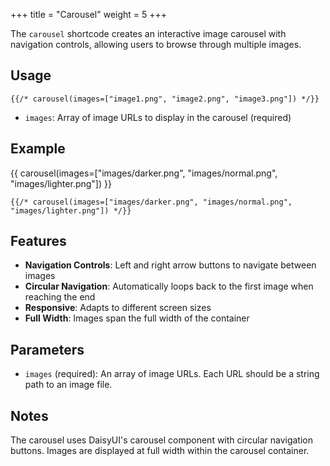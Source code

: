 +++
title = "Carousel"
weight = 5
+++

The `carousel` shortcode creates an interactive image carousel with navigation controls, allowing users to browse through multiple images.

## Usage

```jinja
{{/* carousel(images=["image1.png", "image2.png", "image3.png"]) */}}
```

- `images`: Array of image URLs to display in the carousel (required)

## Example

{{ carousel(images=["images/darker.png", "images/normal.png", "images/lighter.png"]) }}

```jinja
{{/* carousel(images=["images/darker.png", "images/normal.png", "images/lighter.png"]) */}}
```

## Features

- **Navigation Controls**: Left and right arrow buttons to navigate between images
- **Circular Navigation**: Automatically loops back to the first image when reaching the end
- **Responsive**: Adapts to different screen sizes
- **Full Width**: Images span the full width of the container

## Parameters

- `images` (required): An array of image URLs. Each URL should be a string path to an image file.

## Notes

The carousel uses DaisyUI's carousel component with circular navigation buttons. Images are displayed at full width within the carousel container.
